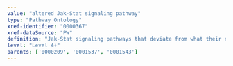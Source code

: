 ```yaml
---
value: "altered Jak-Stat signaling pathway"
type: "Pathway Ontology"
xref-identifier: "0000367"
xref-dataSource: "PW"
definition: "Jak-Stat signaling pathways that deviate from what their normal course should be."
level: "Level 4+"
parents: ['0000209', '0001537', '0001543']
---
```

